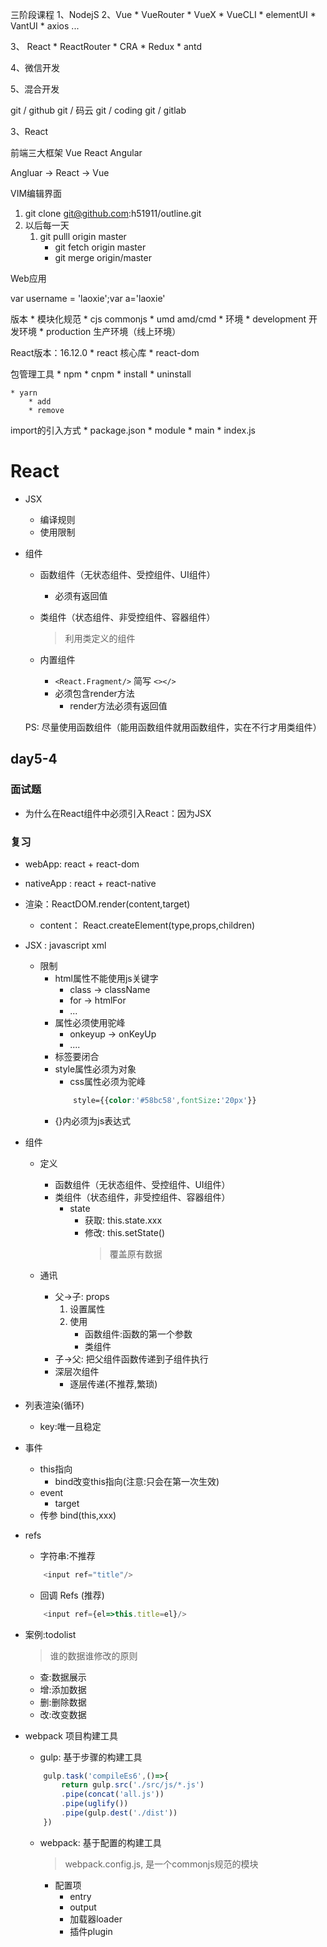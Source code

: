 三阶段课程
1、NodejS
2、Vue
    * VueRouter
    * VueX
    * VueCLI
    * elementUI
    * VantUI
    * axios
    ...

3、 React
    * ReactRouter
    * CRA
    * Redux
    * antd

4、微信开发

5、混合开发


git / github
git / 码云
git / coding
git / gitlab

3、React

前端三大框架
Vue React Angular

Angluar -> React -> Vue


VIM编辑界面


1. git clone git@github.com:h51911/outline.git
2. 以后每一天
    1. git pulll origin master
        * git fetch origin master
        * git merge origin/master


Web应用

var username = 'laoxie';var a='laoxie'

版本
    * 模块化规范
        * cjs   commonjs
        * umd   amd/cmd
    * 环境
        * development   开发环境
        * production    生产环境（线上环境）

React版本：16.12.0
    * react 核心库
    * react-dom

包管理工具
    * npm
    * cnpm
        * install
        * uninstall

    * yarn
        * add
        * remove


import的引入方式
    * package.json
        * module
        * main
    * index.js

# React

* JSX
    * 编译规则
    * 使用限制
* 组件
    * 函数组件（无状态组件、受控组件、UI组件）
        * 必须有返回值
        
    * 类组件（状态组件、非受控组件、容器组件）
        > 利用类定义的组件
        

    * 内置组件
        * `<React.Fragment/>` 简写 `<></>`
        * 必须包含render方法
            * render方法必须有返回值


    PS: 尽量使用函数组件（能用函数组件就用函数组件，实在不行才用类组件）


## day5-4

### 面试题
* 为什么在React组件中必须引入React：因为JSX

### 复习
* webApp: react + react-dom
* nativeApp : react + react-native

* 渲染：ReactDOM.render(content,target)
    * content： React.createElement(type,props,children)
* JSX : javascript xml
    * 限制
        * html属性不能使用js关键字
            * class -> className
            * for   -> htmlFor
            * ...
        * 属性必须使用驼峰
            * onkeyup -> onKeyUp
            * ....
        * 标签要闭合
        * style属性必须为对象
            * css属性必须为驼峰
            ```css
                style={{color:'#58bc58',fontSize:'20px'}}
            ```
        * {}内必须为js表达式

* 组件
    * 定义
        * 函数组件（无状态组件、受控组件、UI组件）
        * 类组件（状态组件，非受控组件、容器组件）
            * state
                * 获取: this.state.xxx
                * 修改: this.setState()
                    > 覆盖原有数据

    * 通讯
        * 父->子: props
            1. 设置属性
            2. 使用
                * 函数组件:函数的第一个参数
                * 类组件
        * 子->父: 把父组件函数传递到子组件执行
        * 深层次组件
            * 逐层传递(不推荐,繁琐)



* 列表渲染(循环)
    * key:唯一且稳定
* 事件
    * this指向
        * bind改变this指向(注意:只会在第一次生效)
    * event
        * target
    * 传参
        bind(this,xxx)
* refs
    * 字符串:不推荐
    ```js
        <input ref="title"/>
    ```
    * 回调 Refs (推荐)
    ```js
        <input ref={el=>this.title=el}/>
    ```

* 案例:todolist
    > 谁的数据谁修改的原则
    * 查:数据展示
    * 增:添加数据   
    * 删:删除数据
    * 改:改变数据


* webpack 项目构建工具
    * gulp: 基于步骤的构建工具
    ```js
        gulp.task('compileEs6',()=>{
            return gulp.src('./src/js/*.js')
            .pipe(concat('all.js'))
            .pipe(uglify())
            .pipe(gulp.dest('./dist'))
        })
    ```
    * webpack: 基于配置的构建工具
        > webpack.config.js, 是一个commonjs规范的模块
        * 配置项
            * entry
            * output
            * 加载器loader
            * 插件plugin
